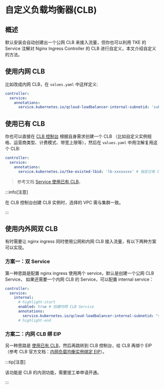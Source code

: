 # 自定义负载均衡器(CLB)

## 概述

默认安装会自动创建出一个公网 CLB 来接入流量，但你也可以利用 TKE 的 Service 注解对 Nginx Ingress Controller 的 CLB 进行自定义，本文介绍自定义的方法。

## 使用内网 CLB

比如改成内网 CLB，在 `values.yaml` 中这样定义:

```yaml showLineNumbers
controller:
  service:
    annotations:
      service.kubernetes.io/qcloud-loadbalancer-internal-subnetid: 'subnet-xxxxxx' # 内网 CLB 需指定 CLB 实例所在的子网 ID
```

## 使用已有 CLB

你也可以直接在 [CLB 控制台](https://console.cloud.tencent.com/clb/instance) 根据自身需求创建一个 CLB （比如自定义实例规格、运营商类型、计费模式、带宽上限等），然后在 `values.yaml` 中用注解复用这个 CLB:

```yaml showLineNumbers
controller:
  service:
    annotations:
      service.kubernetes.io/tke-existed-lbid: 'lb-xxxxxxxx' # 指定已有 CLB 的实例 ID
```

> 参考文档 [Service 使用已有 CLB](https://cloud.tencent.com/document/product/457/45491)。

:::info[注意]

在 CLB 控制台创建 CLB 实例时，选择的 VPC 需与集群一致。

:::

## 使用内外网双 CLB

有时需要让 nginx ingress 同时使用公网和内网 CLB 接入流量，有以下两种方案可以实现。

### 方案一：双 Service

第一种思路是配置 nginx ingress 使用两个 service，默认是创建一个公网 CLB Service， 如果还需要一个内网 CLB 的 Service，可以配置 internal service：

```yaml showLineNumbers
controller:
  service:
    internal:
      # highlight-start
      enabled: true # 创建内网 CLB Service
      annotations:
        service.kubernetes.io/qcloud-loadbalancer-internal-subnetid: "subnet-xxxxxxxx" # 配置内网 CLB 的子网
      # highlight-end
```

### 方案二：内网 CLB 绑 EIP

另一种思路是 [使用已有 CLB](#使用内网-clb)，然后再跳转到 CLB 控制台，给 CLB 再绑个 EIP（参考 CLB 官方文档：[内网负载均衡实例绑定 EIP](https://cloud.tencent.com/document/product/214/65682)）。

:::tip[注意]

该功能是 CLB 的内测功能，需要提工单申请开通。

:::
